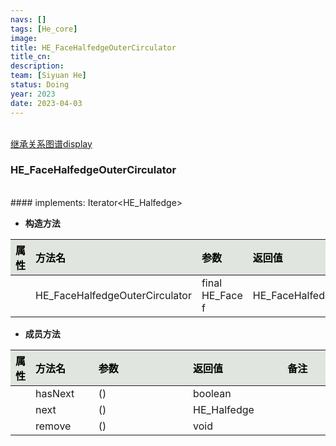 ```yaml
---
navs: []
tags: [He_core]
image:
title: HE_FaceHalfedgeOuterCirculator
title_cn:
description: 
team: [Siyuan He]
status: Doing
year: 2023
date: 2023-04-03
---
```

<style>
table th:first-of-type {
width:5%;
}
table th:nth-of-type(2) {
width:20%;
}
table th:nth-of-type(3) {
width:30%;
}
table th:nth-of-type(4) {
width:30%;
}
table th:nth-of-type(5) {
width:8cm;
}
table th {
color: rgba(0,0,0)!important;
font-weight: bold; /*加粗*/
/* text-align: center !important; 内容居中，加上 !important 避免被 Markdown 样式覆盖 */
background: rgba(224,229,223,10)!important; /*背景色*/
}
</style>
            

<br>
<a href="/display/hemesh" onclick="saveReferrer()">继承关系图谱display</a>
<script>
function saveReferrer() {
  var referrer ='HE_FaceHalfedgeOuterCirculator';
  localStorage.setItem('referrer', referrer);
}
</script>

<br>

### HE_FaceHalfedgeOuterCirculator

<br>
#### implements:  Iterator&lt;HE_Halfedge&gt;
<br>


- **构造方法**

| 属性   | 方法名                            | 参数              | 返回值                            | 备注   |
|:-----|:-------------------------------|:----------------|:-------------------------------|:-----|
|      | HE_FaceHalfedgeOuterCirculator | final HE_Face f | HE_FaceHalfedgeOuterCirculator |      |

- **成员方法**

| 属性   | 方法名     | 参数   | 返回值         | 备注   |
|:-----|:--------|:-----|:------------|:-----|
|      | hasNext | ()   | boolean     |      |
|      | next    | ()   | HE_Halfedge |      |
|      | remove  | ()   | void        |      |